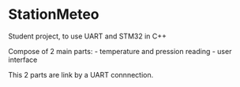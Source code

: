 # StationMeteo
Student project, to use UART and STM32 in C++

Compose of 2 main parts:
    - temperature and pression reading
    - user interface
    
This 2 parts are link by a UART connnection.
